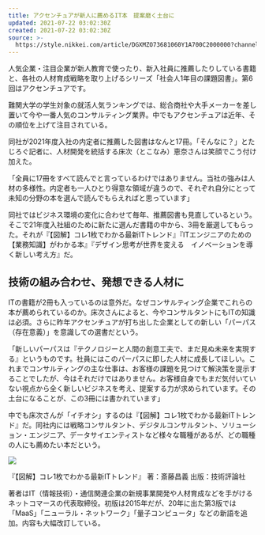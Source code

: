 ```yaml
---
title: アクセンチュアが新人に薦めるIT本　提案磨く土台に
updated: 2021-07-22 03:02:30Z
created: 2021-07-22 03:02:30Z
source: >-
  https://style.nikkei.com/article/DGXMZO73681060Y1A700C2000000?channel=DF210420216625&n_cid=LMNST020
---
```


人気企業・注目企業が新人教育で使ったり、新入社員に推薦したりしている書籍と、各社の人材育成戦略を取り上げるシリーズ「社会人1年目の課題図書」。第6回はアクセンチュアです。

難関大学の学生対象の就活人気ランキングでは、総合商社や大手メーカーを差し置いて今や一番人気のコンサルティング業界。中でもアクセンチュアは近年、その順位を上げて注目されている。

同社が2021年度入社の内定者に推薦した図書はなんと17冊。「そんなに？」とたじろぐ記者に、人材開発を統括する床次（とこなみ）恵奈さんは笑顔でこう付け加えた。

「全員に17冊をすべて読んでと言っているわけではありません。当社の強みは人材の多様性。内定者も一人ひとり得意な領域が違うので、それぞれ自分にとって未知の分野の本を選んで読んでもらえればと思っています」

同社ではビジネス環境の変化に合わせて毎年、推薦図書も見直しているという。そこで21年度入社組のために新たに選んだ書籍の中から、3冊を厳選してもらった。それが『【図解】コレ1枚でわかる最新ITトレンド』『ITエンジニアのための【業務知識】がわかる本』『デザイン思考が世界を変える　イノベーションを導く新しい考え方』だ。

## 技術の組み合わせ、発想できる人材に

ITの書籍が2冊も入っているのは意外だ。なぜコンサルティング企業でこれらの本が薦められているのか。床次さんによると、今やコンサルタントにもITの知識は必須。さらに昨年アクセンチュアが打ち出した企業としての新しい「パーパス（存在意義）」を意識しての選書だという。

「新しいパーパスは『テクノロジーと人間の創意工夫で、まだ見ぬ未来を実現する』というものです。社員にはこのパーパスに即した人材に成長してほしい。これまでコンサルティングの主な仕事は、お客様の課題を見つけて解決策を提示することでしたが、今はそれだけではありません。お客様自身でもまだ気付いていない視点から全く新しいビジネスを考え、提案する力が求められています。その土台になることが、この3冊には書かれています」

中でも床次さんが「イチオシ」するのは『【図解】コレ1枚でわかる最新ITトレンド』だ。同社内には戦略コンサルタント、デジタルコンサルタント、ソリューション・エンジニア、データサイエンティストなど様々な職種があるが、どの職種の人にも薦めたい本だという。

![](https://article-image-ix.nikkei.com/https%3A%2F%2Fimgix-proxy.n8s.jp%2Fcontent%2Fpic%2F20210720%2F96958A9F889DE5E1E4EAE3E2E4E2E2EAE2E5E0E2E0E3E2E2E2E2E2E2-DSXZZO7368249008072021000000-PN1-2.jpg?auto=format%2Ccompress&ch=Width%2CDPR&ixlib=php-1.2.1&w=130&s=597e176f31fe24bff0ae96dd6796dc3e)

『【図解】コレ1枚でわかる最新ITトレンド』
著：斎藤昌義
出版：技術評論社

著者はIT（情報技術）・通信関連企業の新規事業開発や人材育成などを手がけるネットコマースの代表取締役。初版は2015年だが、20年に出た第3版では「MaaS」「ニューラル・ネットワーク」「量子コンピュータ」などの新語を追加。内容も大幅改訂している。